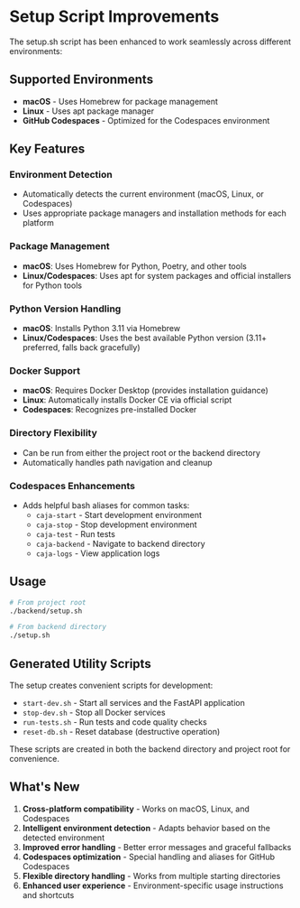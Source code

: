 # Setup Script Improvements

The setup.sh script has been enhanced to work seamlessly across different environments:

## Supported Environments

- **macOS** - Uses Homebrew for package management
- **Linux** - Uses apt package manager
- **GitHub Codespaces** - Optimized for the Codespaces environment

## Key Features

### Environment Detection
- Automatically detects the current environment (macOS, Linux, or Codespaces)
- Uses appropriate package managers and installation methods for each platform

### Package Management
- **macOS**: Uses Homebrew for Python, Poetry, and other tools
- **Linux/Codespaces**: Uses apt for system packages and official installers for Python tools

### Python Version Handling
- **macOS**: Installs Python 3.11 via Homebrew
- **Linux/Codespaces**: Uses the best available Python version (3.11+ preferred, falls back gracefully)

### Docker Support
- **macOS**: Requires Docker Desktop (provides installation guidance)
- **Linux**: Automatically installs Docker CE via official script
- **Codespaces**: Recognizes pre-installed Docker

### Directory Flexibility
- Can be run from either the project root or the backend directory
- Automatically handles path navigation and cleanup

### Codespaces Enhancements
- Adds helpful bash aliases for common tasks:
  - `caja-start` - Start development environment
  - `caja-stop` - Stop development environment
  - `caja-test` - Run tests
  - `caja-backend` - Navigate to backend directory
  - `caja-logs` - View application logs

## Usage

```bash
# From project root
./backend/setup.sh

# From backend directory
./setup.sh
```

## Generated Utility Scripts

The setup creates convenient scripts for development:

- `start-dev.sh` - Start all services and the FastAPI application
- `stop-dev.sh` - Stop all Docker services
- `run-tests.sh` - Run tests and code quality checks
- `reset-db.sh` - Reset database (destructive operation)

These scripts are created in both the backend directory and project root for convenience.

## What's New

1. **Cross-platform compatibility** - Works on macOS, Linux, and Codespaces
2. **Intelligent environment detection** - Adapts behavior based on the detected environment
3. **Improved error handling** - Better error messages and graceful fallbacks
4. **Codespaces optimization** - Special handling and aliases for GitHub Codespaces
5. **Flexible directory handling** - Works from multiple starting directories
6. **Enhanced user experience** - Environment-specific usage instructions and shortcuts
